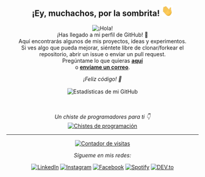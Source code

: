 <div align="center">
  <h2> ¡Ey, muchachos, por la sombrita! <img src="https://github.com/ABSphreak/ABSphreak/blob/master/gifs/Hi.gif" width="30px"></h2>
</div>

<div align="center" width="50">
  <img src="https://i.imgur.com/dTYwdG1.gif" alt="¡Hola!" width="300"/>
</div>

<div align="center">
  ¡Has llegado a mi perfil de GitHub! 🎉<br>
  Aquí encontrarás algunos de mis proyectos, ideas y experimentos. <br>
  Si ves algo que pueda mejorar, siéntete libre de clonar/forkear el repositorio, abrir un issue o enviar un pull request. <br>
  Pregúntame lo que quieras <a href="https://github.com/ABSphreak/ABSphreak/issues/new"><b>aquí</b></a><br>
  o <a href="mailto:absphreak@outlook.com"><b>envíame un correo</b></a>.
  
  <i>¡Feliz código! 🚀</i>
</div>

<div align="center">
  <img align="center" src="https://github-readme-stats.vercel.app/api?username=ABSphreak&include_all_commits=true&count_private=true&show_icons=true&line_height=20&title_color=7A7ADB&icon_color=2234AE&text_color=D3D3D3&bg_color=0,000000,130F40" alt="Estadísticas de mi GitHub">
  
  <br><br>
  <i>Un chiste de programadores para ti 👇</i><br>
  <a href="https://readme-jokes.vercel.app"><img align="center" src="https://readme-jokes.vercel.app/api?lang=es" alt="Chistes de programación"></a>

---

[![Contador de visitas](http://hits.dwyl.com/ABSphreak/ABSphreak.svg)](http://hits.dwyl.com/ABSphreak/ABSphreak)

<i>Sígueme en mis redes:</i><br>

<a href="https://www.linkedin.com/in/absphreak" target="_blank"><img src="https://img.shields.io/badge/LinkedIn-%230077B5.svg?&style=flat-square&logo=linkedin&logoColor=white" alt="LinkedIn"></a>
<a href="https://www.instagram.com/absphreak" target="_blank"><img src="https://img.shields.io/badge/Instagram-%23E4405F.svg?&style=flat-square&logo=instagram&logoColor=white" alt="Instagram"></a>
<a href="https://www.facebook.com/originalphreak" target="_blank"><img src="https://img.shields.io/badge/Facebook-%231877F2.svg?&style=flat-square&logo=facebook&logoColor=white" alt="Facebook"></a>
<a href="https://open.spotify.com/user/0170agi99s5hh187g7mtz245b" target="_blank"><img src="https://img.shields.io/badge/Spotify-%231ED760.svg?&style=flat-square&logo=spotify&logoColor=white" alt="Spotify"></a>
<a href="https://dev.to/ABSphreak" target="_blank"><img src="https://img.shields.io/badge/DEV-%230A0A0A.svg?&style=flat-square&logo=DEV.to&logoColor=white" alt="DEV.to"></a>
</div>


